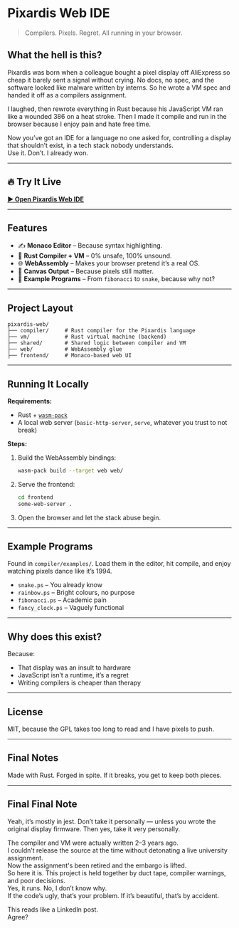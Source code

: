 # Pixardis Web IDE

> Compilers. Pixels. Regret. All running in your browser.

## What the hell is this?

Pixardis was born when a colleague bought a pixel display off AliExpress so cheap it barely sent a signal without crying.  No docs, no spec, and the software looked like malware written by interns. So he wrote a VM spec and handed it off as a compilers assignment.  

I laughed, then rewrote everything in Rust because his JavaScript VM ran like a wounded 386 on a heat stroke.  Then I made it compile and run in the browser because I enjoy pain and hate free time.

Now you’ve got an IDE for a language no one asked for, controlling a display that shouldn’t exist, in a tech stack nobody understands.  
Use it. Don’t. I already won.

---

## 🔥 Try It Live

[**▶ Open Pixardis Web IDE**](https://keithbugeja.github.io/pixardis-web/frontend/index.html)

---

## Features

- ✍️ **Monaco Editor** – Because syntax highlighting.  
- 🦀 **Rust Compiler + VM** – 0% unsafe, 100% unsound. 
- 🌐 **WebAssembly** – Makes your browser pretend it’s a real OS.
- 🎨 **Canvas Output** – Because pixels still matter.  
- 🧪 **Example Programs** – From `fibonacci` to `snake`, because why not?

---

## Project Layout

```
pixardis-web/
├── compiler/     # Rust compiler for the Pixardis language
├── vm/           # Rust virtual machine (backend)
├── shared/       # Shared logic between compiler and VM
├── web/          # WebAssembly glue
├── frontend/     # Monaco-based web UI
```

---

## Running It Locally

**Requirements:**

- Rust + [`wasm-pack`](https://rustwasm.github.io/wasm-pack/)
- A local web server (`basic-http-server`, `serve`, whatever you trust to not break)

**Steps:**

1. Build the WebAssembly bindings:
   ```bash
   wasm-pack build --target web web/
   ```

2. Serve the frontend:
   ```bash
   cd frontend
   some-web-server .
   ```

3. Open the browser and let the stack abuse begin.

---

## Example Programs

Found in `compiler/examples/`. Load them in the editor, hit compile, and enjoy watching pixels dance like it’s 1994.

- `snake.ps` – You already know  
- `rainbow.ps` – Bright colours, no purpose  
- `fibonacci.ps` – Academic pain  
- `fancy_clock.ps` – Vaguely functional

---

## Why does this exist?

Because:
- That display was an insult to hardware
- JavaScript isn’t a runtime, it’s a regret
- Writing compilers is cheaper than therapy

---

## License

MIT, because the GPL takes too long to read and I have pixels to push.

---

## Final Notes

Made with Rust. Forged in spite.
If it breaks, you get to keep both pieces.

---

## Final Final Note

Yeah, it’s mostly in jest. Don’t take it personally — unless you wrote the original display firmware. Then yes, take it very personally.

The compiler and VM were actually written 2–3 years ago.  
I couldn’t release the source at the time without detonating a live university assignment.  
Now the assignment's been retired and the embargo is lifted.  
So here it is. This project is held together by duct tape, compiler warnings, and poor decisions.  
Yes, it runs. No, I don’t know why.  
If the code’s ugly, that’s your problem. If it’s beautiful, that’s by accident.

This reads like a LinkedIn post.  
Agree?

